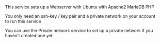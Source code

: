 This service sets up a Webserver with Ubuntu with Apache2 MariaDB PHP


You only need an ssh-key / key pair and a private network on your account to run this service

You can use the Private network service to set up a private network if you haven't created one yet.
